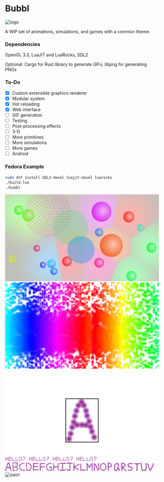 # Bubbl
![logo](images/logo.gif)

A WIP set of animations, simulations, and games with a common theme.

### Dependencies
OpenGL 3.3, LuaJIT and LuaRocks, SDL2

Optional: Cargo for Rust library to generate GIFs, libpng for generating PNGs

### To-Do
- [x] Custom extensible graphics renderer
- [x] Modular system
- [x] Hot reloading
- [x] Web interface
- [ ] GIF generation
- [ ] Testing
- [ ] Post-processing effects
- [ ] 3-D
- [ ] More primitives
- [ ] More simulations
- [ ] More games
- [ ] Android

### Fedora Example
```bash
sudo dnf install SDL2-devel luajit-devel luarocks
./build.lua
./bubbl
```

![elastic](images/elastic.png)
![rainbow](images/rainbow.png)
![svgeditor](images/svgeditor.png)
![swirl](images/swirl.gif)
